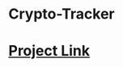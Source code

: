 # Crypto-Tracker


<a href="https://akshaykohad.github.io/Crypto-Tracker/index.html" target="_blank"><h1><b>Project Link</b></h1></a>
